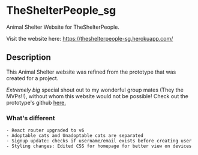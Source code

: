 # TheShelterPeople_sg

Animal Shelter Website for TheShelterPeople.

Visit the website here: https://theshelterpeople-sg.herokuapp.com/

## Description

This Animal Shelter website was refined from the prototype that was created for a project.

*Extremely big* special shout out to my wonderful group mates (They the MVPs!!), without whom this website would not be possible! Check out the prototype's github [here.](https://github.com/soniasltan/Project-3---The-Shelter-People)

### What's different

```
- React router upgraded to v6
- Adoptable cats and Unadoptable cats are separated
- Signup update: checks if username/email exists before creating user
- Styling changes: Edited CSS for homepage for better view on devices
```
